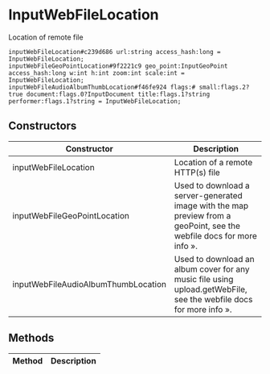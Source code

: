 # InputWebFileLocation
Location of remote file

```
inputWebFileLocation#c239d686 url:string access_hash:long = InputWebFileLocation;
inputWebFileGeoPointLocation#9f2221c9 geo_point:InputGeoPoint access_hash:long w:int h:int zoom:int scale:int = InputWebFileLocation;
inputWebFileAudioAlbumThumbLocation#f46fe924 flags:# small:flags.2?true document:flags.0?InputDocument title:flags.1?string performer:flags.1?string = InputWebFileLocation;
```

## Constructors
| Constructor | Description |
| ---- | ----------- |
| inputWebFileLocation | Location of a remote HTTP(s) file |
| inputWebFileGeoPointLocation | Used to download a server-generated image with the map preview from a geoPoint, see the webfile docs for more info ». |
| inputWebFileAudioAlbumThumbLocation | Used to download an album cover for any music file using upload.getWebFile, see the webfile docs for more info ». |


## Methods
| Method | Description |
| ---- | ----------- |


